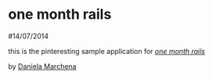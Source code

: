 # one month rails
#14/07/2014

this is the pinteresting sample application for 
[*one month rails*](http://onemonthrails.com)

by [Daniela Marchena](marchdaniela@gmail.com)